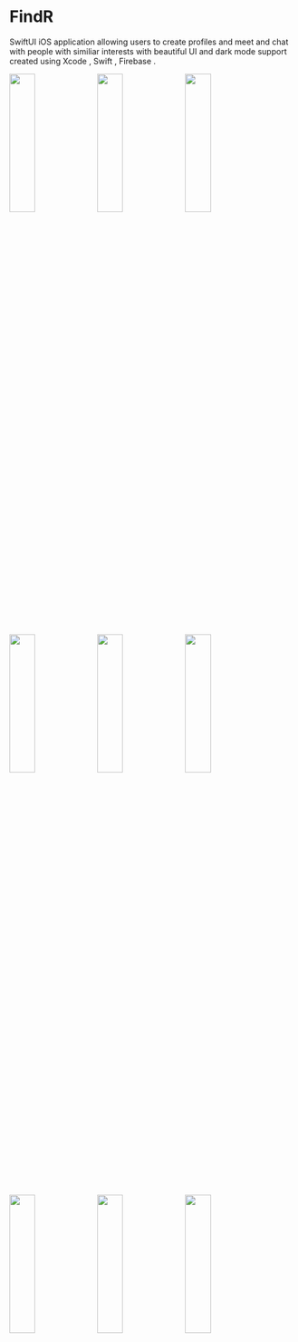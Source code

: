 # FindR
SwiftUI iOS application allowing users to create profiles and meet and chat with people with similiar interests with beautiful UI and dark mode support created using Xcode , Swift , Firebase .


<img src="https://user-images.githubusercontent.com/58638886/147846899-9faadb84-bc2b-45da-800c-7c9b3b37e5f2.png" width="30%" height="25%">  <img src="https://user-images.githubusercontent.com/58638886/147846913-2576c3e8-685c-4fff-96e9-34828da56e7e.png" width="30%" height="25%">  <img src="https://user-images.githubusercontent.com/58638886/147846959-8f34e82e-26e6-4e59-8a3a-557d9ea43fe0.png" width="30%" height="25%">

<img src="https://user-images.githubusercontent.com/58638886/147846991-a90dc8b6-92cf-4486-b111-c3b1ca29137a.png" width="30%" height="25%"> <img src="https://user-images.githubusercontent.com/58638886/147847019-1d886ff6-9c32-4373-a0c3-3fda3ff1bf61.png" width="30%" height="25%">  <img src="https://user-images.githubusercontent.com/58638886/147847020-a007ea7c-25b1-48c4-8c56-1f766b6385be.png" width="30%" height="25%">



<img src="https://user-images.githubusercontent.com/58638886/147846960-b2a07bd3-5109-4962-91ac-55f3fb2ae03c.png" width="30%" height="25%">   <img src="https://user-images.githubusercontent.com/58638886/147847003-f322219f-b2cf-4c4b-bb5f-42c53240c5d5.png" width="30%" height="25%"> <img src="https://user-images.githubusercontent.com/58638886/147847016-f0d66b30-94f3-44f8-aff6-1ecc1c2f05ef.png" width="30%" height="25%">  
